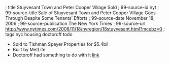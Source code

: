 ; title Stuyvesant Town and Peter Cooper Village Sold
; 99-source-id nyt
; 99-source-title Sale of Stuyvesant Town and Peter Cooper Village Goes Through Despite Some Tenants’ Efforts
; 99-source-date November 18, 2006
; 99-source-publication The New York Times
; 99-source-url http://www.nytimes.com/2006/11/18/nyregion/18stuyvesant.html?mcubz=0
; tags nyc housing doctoroff todo

- Sold to Tishman Speyer Properties for $5.4bil
- Built by MetLife
- Doctoroff had something to do with it [link](https://www.fastcodesign.com/90139632/how-the-chief-architect-of-new-new-york-envisions-future-of-cities)
